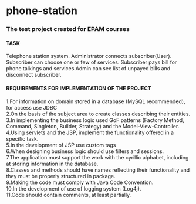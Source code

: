 # phone-station
### The test project created for EPAM courses

#### TASK
 Telephone station system. Administrator connects subscriber(User). Subscriber can choose one or few of services. Subscriber pays bill for phone talkings and services.Admin can see list of unpayed bills and disconnect subscriber.

#### REQUIREMENTS FOR IMPLEMENTATION OF THE PROJECT
   1.For information on domain stored in a database (MySQL recommended), for access use JDBC <br />
   2.On the basis of the subject area to create classes describing their entities. <br />
   3.In implementing the business logic used GoF patterns (Factory Method, Command, Singleton, Builder, Strategy) and the Model-View-Controller. <br />
   4.Using servlets and the JSP, implement the functionality offered in a specific task. <br />
   5.In the development of JSP use custom tags <br />
   6.When designing business logic should use filters and sessions. <br />
   7.The application must support the work with the cyrillic alphabet, including at storing information in the database. <br />
   8.Classes and methods should have names reflecting their functionality and they must be properly structured in package. <br />
   9.Making the code must comply with Java Code Convention. <br />
   10.In the development of use of logging system (Log4j). <br />
   11.Code should contain comments, at least partially. <br />
